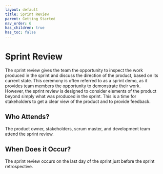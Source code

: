 ```yaml
---
layout: default
title: Sprint Review
parent: Getting Started
nav_order: 6
has_children: true
has_toc: false
---
```


# Sprint Review

The sprint review gives the team the opportunity to inspect the work produced in the sprint and discuss the direction of the product, based on its 
current state. This ceremony is often referred to as a sprint demo, as it provides team members the opportunity to demonstrate their work. 
However, the sprint review is designed to consider elements of the product beyond simply what was produced in the sprint. This is a time for 
stakeholders to get a clear view of the product and to provide feedback.

## Who Attends?
The product owner, stakeholders, scrum master, and development team attend the sprint review.

## When Does it Occur?
The sprint review occurs on the last day of the sprint just before the sprint retrospective.

